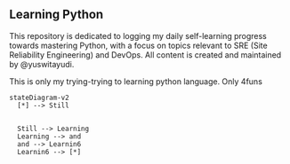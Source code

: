 ## Learning Python

This repository is dedicated to logging my daily self-learning progress towards mastering Python, with a focus on topics relevant to SRE (Site Reliability Engineering) and DevOps. All content is created and maintained by @yuswitayudi.

This is only my trying-trying to learning python language. Only 4funs

```mermaid
stateDiagram-v2
  [*] --> Still
  

  Still --> Learning
  Learning --> and
  and --> Learnin6
  Learnin6 --> [*]
```